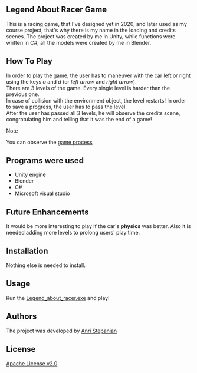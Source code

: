 ## Legend About Racer Game

This is a racing game, that I've designed yet in 2020, and later used as my course project, that's why there is my name in the loading and credits scenes. The project was created by me in Unity, while functions were written in C#, all the models were created by me in Blender.

## How To Play

In order to play the game, the user has to maneuver with the car left or right using the keys _a_ and _d_ (or _left arrow_ and _right arrow_).<br>There are 3 levels of the game. Every single level is harder than the previous one.<br>In case of collision with the environment object, the level restarts! In order to save a progress, the user has to pass the level.<br> After the user has passed all 3 levels, he will observe the credits scene, congratulating him and telling that it was the end of a game!<br>
> [!NOTE]
> You can observe the [game process](game_process)

## Programs were used

- Unity engine
- Blender
- C#
- Microsoft visual studio

## Future Enhancements

It would be more interesting to play if the car's **physics** was better. Also it is needed adding more levels to prolong users' play time.

## Installation

Nothing else is needed to install.

## Usage

Run the [Legend_about_racer.exe](Legend_about_racer.exe) and play!

## Authors

The project was developed by [Anri Stepanian](https://github.com/anristepanian)

## License

[Apache License v2.0](LICENSE)